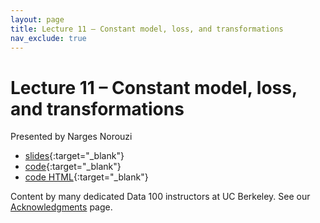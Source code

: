 ```yaml
---
layout: page
title: Lecture 11 – Constant model, loss, and transformations
nav_exclude: true
---
```


# Lecture 11 – Constant model, loss, and transformations

Presented by Narges Norouzi

- [slides](https://docs.google.com/presentation/d/1jUqNIaEnKTDwot5GijPSfhbqDcNpQSz6tg82bkLdC1s/edit?usp=sharing){:target="_blank"}
- [code](https://data100.datahub.berkeley.edu/hub/user-redirect/git-pull?repo=https%3A%2F%2Fgithub.com%2FDS-100%2Fsp23&branch=main&urlpath=lab%2Ftree%2Fsp23%2Flecture%2Flec11%2Flec11.ipynb){:target="_blank"}
- [code HTML](../../resources/assets/lectures/lec11/lec11.html){:target="_blank"}

Content by many dedicated Data 100 instructors at UC Berkeley. See our [Acknowledgments](../../acks) page.


